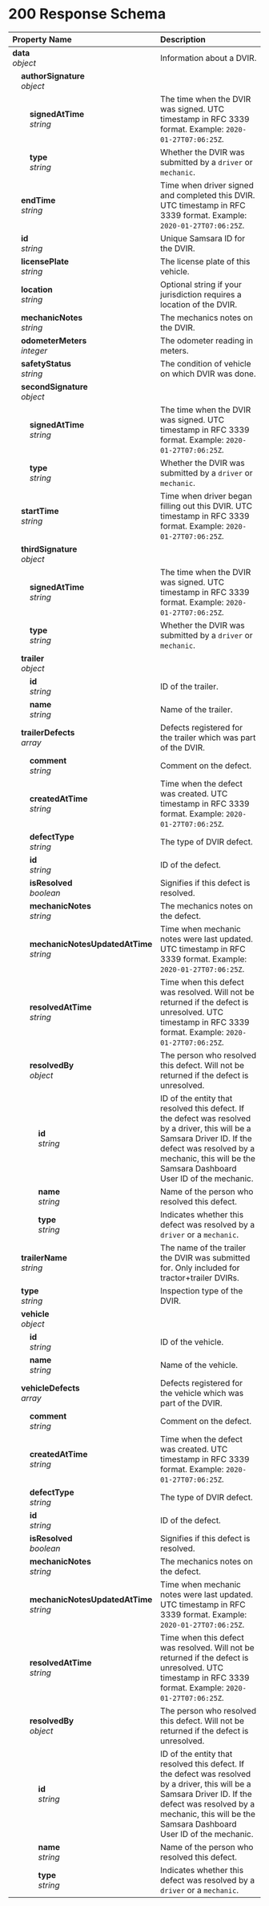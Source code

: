 # 200 Response Schema
| Property Name | Description |
| :------------ | :---------- |
| **data**<br/>_object_ | Information about a DVIR. |
| **&nbsp;&nbsp;&nbsp;&nbsp;authorSignature**<br/>_&nbsp;&nbsp;&nbsp;&nbsp;object_ |  |
| **&nbsp;&nbsp;&nbsp;&nbsp;&nbsp;&nbsp;&nbsp;&nbsp;signedAtTime**<br/>_&nbsp;&nbsp;&nbsp;&nbsp;&nbsp;&nbsp;&nbsp;&nbsp;string_ | The time when the DVIR was signed. UTC timestamp in RFC 3339 format. Example: `2020-01-27T07:06:25Z`. |
| **&nbsp;&nbsp;&nbsp;&nbsp;&nbsp;&nbsp;&nbsp;&nbsp;type**<br/>_&nbsp;&nbsp;&nbsp;&nbsp;&nbsp;&nbsp;&nbsp;&nbsp;string_ | Whether the DVIR was submitted by a `driver` or `mechanic`. |
| **&nbsp;&nbsp;&nbsp;&nbsp;endTime**<br/>_&nbsp;&nbsp;&nbsp;&nbsp;string_ | Time when driver signed and completed this DVIR. UTC timestamp in RFC 3339 format. Example: `2020-01-27T07:06:25Z`. |
| **&nbsp;&nbsp;&nbsp;&nbsp;id**<br/>_&nbsp;&nbsp;&nbsp;&nbsp;string_ | Unique Samsara ID for the DVIR. |
| **&nbsp;&nbsp;&nbsp;&nbsp;licensePlate**<br/>_&nbsp;&nbsp;&nbsp;&nbsp;string_ | The license plate of this vehicle. |
| **&nbsp;&nbsp;&nbsp;&nbsp;location**<br/>_&nbsp;&nbsp;&nbsp;&nbsp;string_ | Optional string if your jurisdiction requires a location of the DVIR. |
| **&nbsp;&nbsp;&nbsp;&nbsp;mechanicNotes**<br/>_&nbsp;&nbsp;&nbsp;&nbsp;string_ | The mechanics notes on the DVIR. |
| **&nbsp;&nbsp;&nbsp;&nbsp;odometerMeters**<br/>_&nbsp;&nbsp;&nbsp;&nbsp;integer_ | The odometer reading in meters. |
| **&nbsp;&nbsp;&nbsp;&nbsp;safetyStatus**<br/>_&nbsp;&nbsp;&nbsp;&nbsp;string_ | The condition of vehicle on which DVIR was done. |
| **&nbsp;&nbsp;&nbsp;&nbsp;secondSignature**<br/>_&nbsp;&nbsp;&nbsp;&nbsp;object_ |  |
| **&nbsp;&nbsp;&nbsp;&nbsp;&nbsp;&nbsp;&nbsp;&nbsp;signedAtTime**<br/>_&nbsp;&nbsp;&nbsp;&nbsp;&nbsp;&nbsp;&nbsp;&nbsp;string_ | The time when the DVIR was signed. UTC timestamp in RFC 3339 format. Example: `2020-01-27T07:06:25Z`. |
| **&nbsp;&nbsp;&nbsp;&nbsp;&nbsp;&nbsp;&nbsp;&nbsp;type**<br/>_&nbsp;&nbsp;&nbsp;&nbsp;&nbsp;&nbsp;&nbsp;&nbsp;string_ | Whether the DVIR was submitted by a `driver` or `mechanic`. |
| **&nbsp;&nbsp;&nbsp;&nbsp;startTime**<br/>_&nbsp;&nbsp;&nbsp;&nbsp;string_ | Time when driver began filling out this DVIR. UTC timestamp in RFC 3339 format. Example: `2020-01-27T07:06:25Z`. |
| **&nbsp;&nbsp;&nbsp;&nbsp;thirdSignature**<br/>_&nbsp;&nbsp;&nbsp;&nbsp;object_ |  |
| **&nbsp;&nbsp;&nbsp;&nbsp;&nbsp;&nbsp;&nbsp;&nbsp;signedAtTime**<br/>_&nbsp;&nbsp;&nbsp;&nbsp;&nbsp;&nbsp;&nbsp;&nbsp;string_ | The time when the DVIR was signed. UTC timestamp in RFC 3339 format. Example: `2020-01-27T07:06:25Z`. |
| **&nbsp;&nbsp;&nbsp;&nbsp;&nbsp;&nbsp;&nbsp;&nbsp;type**<br/>_&nbsp;&nbsp;&nbsp;&nbsp;&nbsp;&nbsp;&nbsp;&nbsp;string_ | Whether the DVIR was submitted by a `driver` or `mechanic`. |
| **&nbsp;&nbsp;&nbsp;&nbsp;trailer**<br/>_&nbsp;&nbsp;&nbsp;&nbsp;object_ |  |
| **&nbsp;&nbsp;&nbsp;&nbsp;&nbsp;&nbsp;&nbsp;&nbsp;id**<br/>_&nbsp;&nbsp;&nbsp;&nbsp;&nbsp;&nbsp;&nbsp;&nbsp;string_ | ID of the trailer. |
| **&nbsp;&nbsp;&nbsp;&nbsp;&nbsp;&nbsp;&nbsp;&nbsp;name**<br/>_&nbsp;&nbsp;&nbsp;&nbsp;&nbsp;&nbsp;&nbsp;&nbsp;string_ | Name of the trailer. |
| **&nbsp;&nbsp;&nbsp;&nbsp;trailerDefects**<br/>_&nbsp;&nbsp;&nbsp;&nbsp;array_ | Defects registered for the trailer which was part of the DVIR. |
| **&nbsp;&nbsp;&nbsp;&nbsp;&nbsp;&nbsp;&nbsp;&nbsp;comment**<br/>_&nbsp;&nbsp;&nbsp;&nbsp;&nbsp;&nbsp;&nbsp;&nbsp;string_ | Comment on the defect. |
| **&nbsp;&nbsp;&nbsp;&nbsp;&nbsp;&nbsp;&nbsp;&nbsp;createdAtTime**<br/>_&nbsp;&nbsp;&nbsp;&nbsp;&nbsp;&nbsp;&nbsp;&nbsp;string_ | Time when the defect was created. UTC timestamp in RFC 3339 format. Example: `2020-01-27T07:06:25Z`. |
| **&nbsp;&nbsp;&nbsp;&nbsp;&nbsp;&nbsp;&nbsp;&nbsp;defectType**<br/>_&nbsp;&nbsp;&nbsp;&nbsp;&nbsp;&nbsp;&nbsp;&nbsp;string_ | The type of DVIR defect. |
| **&nbsp;&nbsp;&nbsp;&nbsp;&nbsp;&nbsp;&nbsp;&nbsp;id**<br/>_&nbsp;&nbsp;&nbsp;&nbsp;&nbsp;&nbsp;&nbsp;&nbsp;string_ | ID of the defect. |
| **&nbsp;&nbsp;&nbsp;&nbsp;&nbsp;&nbsp;&nbsp;&nbsp;isResolved**<br/>_&nbsp;&nbsp;&nbsp;&nbsp;&nbsp;&nbsp;&nbsp;&nbsp;boolean_ | Signifies if this defect is resolved. |
| **&nbsp;&nbsp;&nbsp;&nbsp;&nbsp;&nbsp;&nbsp;&nbsp;mechanicNotes**<br/>_&nbsp;&nbsp;&nbsp;&nbsp;&nbsp;&nbsp;&nbsp;&nbsp;string_ | The mechanics notes on the defect. |
| **&nbsp;&nbsp;&nbsp;&nbsp;&nbsp;&nbsp;&nbsp;&nbsp;mechanicNotesUpdatedAtTime**<br/>_&nbsp;&nbsp;&nbsp;&nbsp;&nbsp;&nbsp;&nbsp;&nbsp;string_ | Time when mechanic notes were last updated. UTC timestamp in RFC 3339 format. Example: `2020-01-27T07:06:25Z`. |
| **&nbsp;&nbsp;&nbsp;&nbsp;&nbsp;&nbsp;&nbsp;&nbsp;resolvedAtTime**<br/>_&nbsp;&nbsp;&nbsp;&nbsp;&nbsp;&nbsp;&nbsp;&nbsp;string_ | Time when this defect was resolved. Will not be returned if the defect is unresolved. UTC timestamp in RFC 3339 format. Example: `2020-01-27T07:06:25Z`. |
| **&nbsp;&nbsp;&nbsp;&nbsp;&nbsp;&nbsp;&nbsp;&nbsp;resolvedBy**<br/>_&nbsp;&nbsp;&nbsp;&nbsp;&nbsp;&nbsp;&nbsp;&nbsp;object_ | The person who resolved this defect.  Will not be returned if the defect is unresolved. |
| **&nbsp;&nbsp;&nbsp;&nbsp;&nbsp;&nbsp;&nbsp;&nbsp;&nbsp;&nbsp;&nbsp;&nbsp;id**<br/>_&nbsp;&nbsp;&nbsp;&nbsp;&nbsp;&nbsp;&nbsp;&nbsp;&nbsp;&nbsp;&nbsp;&nbsp;string_ | ID of the entity that resolved this defect. If the defect was resolved by a driver, this will be a Samsara Driver ID. If the defect was resolved by a mechanic, this will be the Samsara Dashboard User ID of the mechanic. |
| **&nbsp;&nbsp;&nbsp;&nbsp;&nbsp;&nbsp;&nbsp;&nbsp;&nbsp;&nbsp;&nbsp;&nbsp;name**<br/>_&nbsp;&nbsp;&nbsp;&nbsp;&nbsp;&nbsp;&nbsp;&nbsp;&nbsp;&nbsp;&nbsp;&nbsp;string_ | Name of the person who resolved this defect. |
| **&nbsp;&nbsp;&nbsp;&nbsp;&nbsp;&nbsp;&nbsp;&nbsp;&nbsp;&nbsp;&nbsp;&nbsp;type**<br/>_&nbsp;&nbsp;&nbsp;&nbsp;&nbsp;&nbsp;&nbsp;&nbsp;&nbsp;&nbsp;&nbsp;&nbsp;string_ | Indicates whether this defect was resolved by a `driver` or a `mechanic`. |
| **&nbsp;&nbsp;&nbsp;&nbsp;trailerName**<br/>_&nbsp;&nbsp;&nbsp;&nbsp;string_ | The name of the trailer the DVIR was submitted for.  Only included for tractor+trailer DVIRs. |
| **&nbsp;&nbsp;&nbsp;&nbsp;type**<br/>_&nbsp;&nbsp;&nbsp;&nbsp;string_ | Inspection type of the DVIR. |
| **&nbsp;&nbsp;&nbsp;&nbsp;vehicle**<br/>_&nbsp;&nbsp;&nbsp;&nbsp;object_ |  |
| **&nbsp;&nbsp;&nbsp;&nbsp;&nbsp;&nbsp;&nbsp;&nbsp;id**<br/>_&nbsp;&nbsp;&nbsp;&nbsp;&nbsp;&nbsp;&nbsp;&nbsp;string_ | ID of the vehicle. |
| **&nbsp;&nbsp;&nbsp;&nbsp;&nbsp;&nbsp;&nbsp;&nbsp;name**<br/>_&nbsp;&nbsp;&nbsp;&nbsp;&nbsp;&nbsp;&nbsp;&nbsp;string_ | Name of the vehicle. |
| **&nbsp;&nbsp;&nbsp;&nbsp;vehicleDefects**<br/>_&nbsp;&nbsp;&nbsp;&nbsp;array_ | Defects registered for the vehicle which was part of the DVIR. |
| **&nbsp;&nbsp;&nbsp;&nbsp;&nbsp;&nbsp;&nbsp;&nbsp;comment**<br/>_&nbsp;&nbsp;&nbsp;&nbsp;&nbsp;&nbsp;&nbsp;&nbsp;string_ | Comment on the defect. |
| **&nbsp;&nbsp;&nbsp;&nbsp;&nbsp;&nbsp;&nbsp;&nbsp;createdAtTime**<br/>_&nbsp;&nbsp;&nbsp;&nbsp;&nbsp;&nbsp;&nbsp;&nbsp;string_ | Time when the defect was created. UTC timestamp in RFC 3339 format. Example: `2020-01-27T07:06:25Z`. |
| **&nbsp;&nbsp;&nbsp;&nbsp;&nbsp;&nbsp;&nbsp;&nbsp;defectType**<br/>_&nbsp;&nbsp;&nbsp;&nbsp;&nbsp;&nbsp;&nbsp;&nbsp;string_ | The type of DVIR defect. |
| **&nbsp;&nbsp;&nbsp;&nbsp;&nbsp;&nbsp;&nbsp;&nbsp;id**<br/>_&nbsp;&nbsp;&nbsp;&nbsp;&nbsp;&nbsp;&nbsp;&nbsp;string_ | ID of the defect. |
| **&nbsp;&nbsp;&nbsp;&nbsp;&nbsp;&nbsp;&nbsp;&nbsp;isResolved**<br/>_&nbsp;&nbsp;&nbsp;&nbsp;&nbsp;&nbsp;&nbsp;&nbsp;boolean_ | Signifies if this defect is resolved. |
| **&nbsp;&nbsp;&nbsp;&nbsp;&nbsp;&nbsp;&nbsp;&nbsp;mechanicNotes**<br/>_&nbsp;&nbsp;&nbsp;&nbsp;&nbsp;&nbsp;&nbsp;&nbsp;string_ | The mechanics notes on the defect. |
| **&nbsp;&nbsp;&nbsp;&nbsp;&nbsp;&nbsp;&nbsp;&nbsp;mechanicNotesUpdatedAtTime**<br/>_&nbsp;&nbsp;&nbsp;&nbsp;&nbsp;&nbsp;&nbsp;&nbsp;string_ | Time when mechanic notes were last updated. UTC timestamp in RFC 3339 format. Example: `2020-01-27T07:06:25Z`. |
| **&nbsp;&nbsp;&nbsp;&nbsp;&nbsp;&nbsp;&nbsp;&nbsp;resolvedAtTime**<br/>_&nbsp;&nbsp;&nbsp;&nbsp;&nbsp;&nbsp;&nbsp;&nbsp;string_ | Time when this defect was resolved. Will not be returned if the defect is unresolved. UTC timestamp in RFC 3339 format. Example: `2020-01-27T07:06:25Z`. |
| **&nbsp;&nbsp;&nbsp;&nbsp;&nbsp;&nbsp;&nbsp;&nbsp;resolvedBy**<br/>_&nbsp;&nbsp;&nbsp;&nbsp;&nbsp;&nbsp;&nbsp;&nbsp;object_ | The person who resolved this defect.  Will not be returned if the defect is unresolved. |
| **&nbsp;&nbsp;&nbsp;&nbsp;&nbsp;&nbsp;&nbsp;&nbsp;&nbsp;&nbsp;&nbsp;&nbsp;id**<br/>_&nbsp;&nbsp;&nbsp;&nbsp;&nbsp;&nbsp;&nbsp;&nbsp;&nbsp;&nbsp;&nbsp;&nbsp;string_ | ID of the entity that resolved this defect. If the defect was resolved by a driver, this will be a Samsara Driver ID. If the defect was resolved by a mechanic, this will be the Samsara Dashboard User ID of the mechanic. |
| **&nbsp;&nbsp;&nbsp;&nbsp;&nbsp;&nbsp;&nbsp;&nbsp;&nbsp;&nbsp;&nbsp;&nbsp;name**<br/>_&nbsp;&nbsp;&nbsp;&nbsp;&nbsp;&nbsp;&nbsp;&nbsp;&nbsp;&nbsp;&nbsp;&nbsp;string_ | Name of the person who resolved this defect. |
| **&nbsp;&nbsp;&nbsp;&nbsp;&nbsp;&nbsp;&nbsp;&nbsp;&nbsp;&nbsp;&nbsp;&nbsp;type**<br/>_&nbsp;&nbsp;&nbsp;&nbsp;&nbsp;&nbsp;&nbsp;&nbsp;&nbsp;&nbsp;&nbsp;&nbsp;string_ | Indicates whether this defect was resolved by a `driver` or a `mechanic`. |
